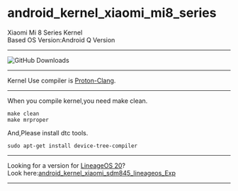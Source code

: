# android_kernel_xiaomi_mi8_series
 Xiaomi Mi 8 Series Kernel  
 Based OS Version:Android Q Version  
 ***  
![GitHub Downloads](https://img.shields.io/github/downloads/Coconutat/android_kernel_xiaomi_sdm845_exp/total?labelColor=%2300CED1&color=%23FF8C00)  
 ***  
 Kernel Use compiler is [Proton-Clang](https://github.com/kdrag0n/proton-clang).
 ***  
 When you compile kernel,you need make clean.
 ```
 make clean  
 make mrproper  
 ```
 And,Please install dtc tools.
 ```
 sudo apt-get install device-tree-compiler
 ```
 ***  
 Looking for a version for [LineageOS 20](https://lineageos.org/)?  
 Look here:[android_kernel_xiaomi_sdm845_lineageos_Exp](https://github.com/Coconutat/android_kernel_xiaomi_sdm845_lineageos_Exp)  
 ***
